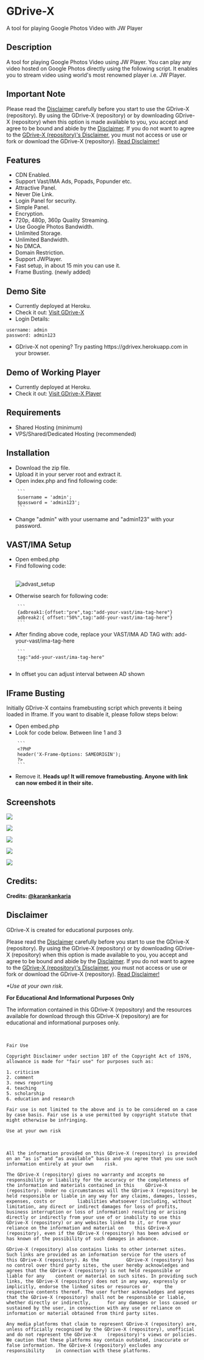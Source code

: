 # GDrive-X
A tool for playing Google Photos Video with JW Player

## Description

A tool for playing Google Photos Video using JW Player. You can play any video hosted on Google Photos directly using the following script. It enables you to stream video using world's most renowned player i.e. JW Player.

## Important Note

Please read the <a href='https://github.com/karankankaria/GDrive-X/blob/master/DISCLAIMER.md'>Disclaimer</a> carefully before you start to use the GDrive-X (repository). By using the GDrive-X (repository) or by downloading GDrive-X (repository) when this option is made available to you, you accept and agree to be bound and abide by the <a href='https://github.com/karankankaria/GDrive-X/blob/master/DISCLAIMER.md'>Disclaimer</a>. If you do not want to agree to the <a href='https://github.com/karankankaria/GDrive-X/blob/master/DISCLAIMER.md'>GDrive-X (repository)'s Disclaimer</a>, you must not access or use or fork or download the GDrive-X (repository). <a href='https://github.com/karankankaria/GDrive-X/blob/master/DISCLAIMER.md'>Read Disclaimer!</a>

## Features

<ul>
   <li>CDN Enabled.</li>
   <li>Support Vast/IMA Ads, Popads, Popunder etc.</li>
   <li>Attractive Panel.</li>
   <li>Never Die Link.</li>
   <li>Login Panel for security.</li>
   <li>Simple Panel.</li>
   <li>Encryption.</li>
   <li>720p, 480p, 360p Quality Streaming.</li>
   <li>Use Google Photos Bandwidth.</li>
   <li>Unlimited Storage.</li>
   <li>Unlimited Bandwidth.</li>
   <li>No DMCA.</li>
   <li>Domain Restriction.</li>
   <li>Support JWPlayer.</li>
   <li>Fast setup, in about 15 min you can use it.</li>
   <li>Frame Busting. (newly added)</li>
</ul>

## Demo Site

<ul>
   <li>Currently deployed at Heroku.</li>
   <li>Check it out: <a href="https://gdrivex.herokuapp.com" target="_blank">Visit GDrive-X</a></li>
   <li>Login Details:</li>
</ul>

   ```
   username: admin
   password: admin123
   ```
<ul>
   <li>GDrive-X not opening? Try pasting https://gdrivex.herokuapp.com in your browser.</li>
</ul>

## Demo of Working Player

<ul>
   <li>Currently deployed at Heroku.</li>
   <li>Check it out: <a href="https://gdrivex.herokuapp.com/embed.php?url=VnBkYnFkQXNvbmRrL0c1aVRkV1BHUXJYSHhqTmxiSkJVeHZBRGU2enhNb24xeFdVM1hlblVSZmcyY3hiWU9uSEpDdTMrdTdPUXo1VmZ0VzVwbGhGcXZpTDR5eWRtelZDKzhyZEdrY1VHdllGS2ExNE11K1g5MW9KcXRYdmtXRHZ0U3c1RVNrZ25SMjJFeGZjUEdCcXFhNG9OL3N3bGhKck1xeGZNSlpLNXl4bmRxVmFFZCtXb0lqc3BpTGd0SGlmTjkwWkJZYzlKY05RUHY2V09EMFNNZTd2dW5NakFrWlBBbHd6WVp0N2htRGpiY3J0bWFYNUdzemFJTFp0MGVEMFEyYnd3a2tuRXhiajdVZHlYbXdrUHc9PQ==&sub=&poster=https://i.gadgets360cdn.com/large/google_photos_1526539307005.jpg" target="_blank">Visit GDrive-X Player</a></li>
</ul>

## Requirements

<ul>
   <li>Shared Hosting (minimum)</li>
   <li>VPS/Shared/Dedicated Hosting (recommended)</li>
</ul>

## Installation

<ul>
   <li>Download the zip file.</li>
   <li>Upload it in your server root and extract it.</li>
   <li>Open index.php and find following code:</li>
</ul>

        ```
        $username = 'admin';
        $password = 'admin123';
        ```
   
<ul>
   <li>Change "admin" with your username and "admin123" with your password.</li>
</ul>

## VAST/IMA Setup

<ul>
   <li>Open embed.php</li>
   
   <li>Find following code:</li>
   <br />

   <p><img src="https://raw.githubusercontent.com/karankankaria/JWPlayer/master/assets/advast_setup.jpg" alt="advast_setup" /></p>

   <li>Otherwise search for following code:</li>
</ul>

        ```
        {adbreak1:{offset:"pre",tag:"add-your-vast/ima-tag-here"}
        adbreak2:{ offset:"50%",tag:"add-your-vast/ima-tag-here"}
        ```
<ul>
   <li>After finding above code, replace your VAST/IMA AD TAG with: add-your-vast/ima-tag-here</li>
</ul>
   
        ```
        tag:"add-your-vast/ima-tag-here"
        ```
<ul>  
   <li>In offset you can adjust interval between AD shown</li>
</ul>

## IFrame Busting

Initially GDrive-X contains framebusting script which prevents it being loaded in Iframe. If you want to disable it, please follow steps below:
<ul>
<li>Open embed.php</li>
<li>Look for code below. Between line 1 and 3</li>
</ul>
   
        ```
        <?PHP
        header('X-Frame-Options: SAMEORIGIN');
        ?>
        ```
<ul>
<li>Remove it. <strong>Heads up! It will remove framebusting. Anyone with link can now embed it in their site.</strong></li>
</ul>

## Screenshots

![](https://raw.githubusercontent.com/karankankaria/JWPlayer/master/assets/Screenshot%20(177).png)


![](https://raw.githubusercontent.com/karankankaria/JWPlayer/master/assets/Screenshot%20(199).jpg)


![](https://raw.githubusercontent.com/karankankaria/JWPlayer/master/assets/screencapturegooglephoto.jpg)


![](https://raw.githubusercontent.com/karankankaria/JWPlayer/master/assets/Screenshot%20(180).png)


![](https://raw.githubusercontent.com/karankankaria/JWPlayer/master/assets/Screenshot%20(181).png)


## Credits:

<p><b>Credits: <a href="https://github.com/karankankaria" target="_blank">@karankankaria</a></b></p>

## Disclaimer

GDrive-X is created for educational purposes only.

<p>Please read the <a href='https://github.com/karankankaria/GDrive-X/blob/master/DISCLAIMER.md'>Disclaimer</a> carefully before you start to use the GDrive-X (repository). By using the GDrive-X (repository) or by downloading GDrive-X (repository) when this option is made available to you, you accept and agree to be bound and abide by the <a href='https://github.com/karankankaria/GDrive-X/blob/master/DISCLAIMER.md'>Disclaimer</a>. If you do not want to agree to the <a href='https://github.com/karankankaria/GDrive-X/blob/master/DISCLAIMER.md'>GDrive-X (repository)'s Disclaimer</a>, you must not access or use or fork or download the GDrive-X (repository). <a href='https://github.com/karankankaria/GDrive-X/blob/master/DISCLAIMER.md'>Read Disclaimer!</a></p>

<i>*Use at your own risk.</i>

<b>For Educational And Informational Purposes Only</b>

<p>The information contained in this GDrive-X (repository) and the resources available for download through this GDrive-X (repository) are for educational and informational purposes only.</p>
<br>

   ```
   Fair Use

   Copyright Disclaimer under section 107 of the Copyright Act of 1976, allowance is made for "fair use" for purposes such as:

   1. criticism
   2. comment 
   3. news reporting 
   4. teaching 
   5. scholarship
   6. education and research

   Fair use is not limited to the above and is to be considered on a case by case basis. Fair use is a use permitted by copyright statute that might otherwise be infringing.

   Use at your own risk
   ```
<br>

   ```
   All the information provided on this GDrive-X (repository) is provided on an “as is” and “as available” basis and you agree that you use such information entirely at your own    risk.

   The GDrive-X (repository) gives no warranty and accepts no responsibility or liability for the accuracy or the completeness of the information and materials contained in this    GDrive-X (repository). Under no circumstances will the GDrive-X (repository) be held responsible or liable in any way for any claims, damages, losses, expenses, costs or        liabilities whatsoever (including, without limitation, any direct or indirect damages for loss of profits, business interruption or loss of information) resulting or arising    directly or indirectly from your use of or inability to use this GDrive-X (repository) or any websites linked to it, or from your reliance on the information and material on    this GDrive-X (repository), even if the GDrive-X (repository) has been advised or has known of the possibility of such damages in advance.

   GDrive-X (repository) also contains links to other internet sites. Such links are provided as an information service for the users of this GDrive-X (repository). As the          GDrive-X (repository) has no control over third party sites, the user hereby acknowledges and agrees that the GDrive-X (repository) is not held responsible or liable for any    content or material on such sites. In providing such links, the GDrive-X (repository) does not in any way, expressly or implicitly, endorse the linked sites or resources or      the respective contents thereof. The user further acknowledges and agrees that the GDrive-X (repository) shall not be responsible or liable, whether directly or indirectly,      for any damages or loss caused or sustained by the user, in connection with any use or reliance on information or material obtained from third party sites.

   Any media platforms that claim to represent GDrive-X (repository) are, unless officially recognised by the GDrive-X (repository), unofficial and do not represent the GDrive-X    (repository)'s views or policies. We caution that these platforms may contain outdated, inaccurate or false information. The GDrive-X (repository) excludes any responsibility    in connection with these platforms.
   ```
